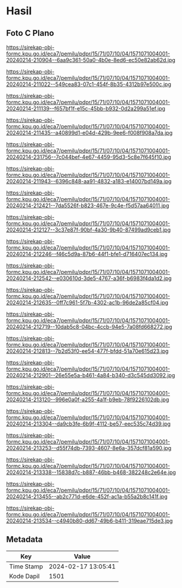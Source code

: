 # Hasil

## Foto C Plano

https://sirekap-obj-formc.kpu.go.id/eca7/pemilu/pdpr/15/71/07/10/04/1571071004001-20240214-210904--6aa9c361-50a0-4b0e-8ed6-ec50e82ab62d.jpg

https://sirekap-obj-formc.kpu.go.id/eca7/pemilu/pdpr/15/71/07/10/04/1571071004001-20240214-211022--549cea83-07c1-454f-8b35-4312b97e500c.jpg

https://sirekap-obj-formc.kpu.go.id/eca7/pemilu/pdpr/15/71/07/10/04/1571071004001-20240214-211139--f657bf1f-e15c-45bb-b932-0d2a299a51ef.jpg

https://sirekap-obj-formc.kpu.go.id/eca7/pemilu/pdpr/15/71/07/10/04/1571071004001-20240214-211435--a40899d1-e04d-429b-9ee6-f008f908a7da.jpg

https://sirekap-obj-formc.kpu.go.id/eca7/pemilu/pdpr/15/71/07/10/04/1571071004001-20240214-231756--7c044bef-4e67-4459-95d3-5c8e7f645f10.jpg

https://sirekap-obj-formc.kpu.go.id/eca7/pemilu/pdpr/15/71/07/10/04/1571071004001-20240214-211943--6396c848-aa91-4832-a183-e14007bd149a.jpg

https://sirekap-obj-formc.kpu.go.id/eca7/pemilu/pdpr/15/71/07/10/04/1571071004001-20240214-212421--7da5526f-b823-467e-9c4e-f5d57aa64011.jpg

https://sirekap-obj-formc.kpu.go.id/eca7/pemilu/pdpr/15/71/07/10/04/1571071004001-20240214-212127--3c37e87f-90bf-4a30-9b40-87499ad9ceb1.jpg

https://sirekap-obj-formc.kpu.go.id/eca7/pemilu/pdpr/15/71/07/10/04/1571071004001-20240214-212246--f46c5d9a-87b6-44f1-bfe1-d716407ec134.jpg

https://sirekap-obj-formc.kpu.go.id/eca7/pemilu/pdpr/15/71/07/10/04/1571071004001-20240214-212542--e030610d-3de5-4767-a36f-b6983f4da1d2.jpg

https://sirekap-obj-formc.kpu.go.id/eca7/pemilu/pdpr/15/71/07/10/04/1571071004001-20240214-212635--0ff7c961-5f7b-4302-ac1b-96de2a85cf04.jpg

https://sirekap-obj-formc.kpu.go.id/eca7/pemilu/pdpr/15/71/07/10/04/1571071004001-20240214-212719--10dab5c8-04bc-4ccb-94e5-7a08fd668272.jpg

https://sirekap-obj-formc.kpu.go.id/eca7/pemilu/pdpr/15/71/07/10/04/1571071004001-20240214-212813--7b2d53f0-ee54-477f-bfdd-51a70e615d23.jpg

https://sirekap-obj-formc.kpu.go.id/eca7/pemilu/pdpr/15/71/07/10/04/1571071004001-20240214-212901--26e55e5a-b461-4a84-b340-d3c545dd3092.jpg

https://sirekap-obj-formc.kpu.go.id/eca7/pemilu/pdpr/15/71/07/10/04/1571071004001-20240214-213120--996e0a0f-a255-4a1f-b9eb-78f9226102db.jpg

https://sirekap-obj-formc.kpu.go.id/eca7/pemilu/pdpr/15/71/07/10/04/1571071004001-20240214-213304--da9cb3fe-6b9f-4112-be57-eec535c74d39.jpg

https://sirekap-obj-formc.kpu.go.id/eca7/pemilu/pdpr/15/71/07/10/04/1571071004001-20240214-213253--d55f74db-7393-4607-8e6a-357dcf81a590.jpg

https://sirekap-obj-formc.kpu.go.id/eca7/pemilu/pdpr/15/71/07/10/04/1571071004001-20240214-213338--15838d7c-b887-46bb-b468-382248c2e64e.jpg

https://sirekap-obj-formc.kpu.go.id/eca7/pemilu/pdpr/15/71/07/10/04/1571071004001-20240214-213455--ab2c771d-e6de-452f-ac1a-b55a2b8c141f.jpg

https://sirekap-obj-formc.kpu.go.id/eca7/pemilu/pdpr/15/71/07/10/04/1571071004001-20240214-213534--c4940b80-dd67-49b6-b411-319eae715de3.jpg


## Metadata

| Key        | Value               |
| ---------- | ------------------- |
| Time Stamp | 2024-02-17 13:05:41 |
| Kode Dapil | 1501                |



